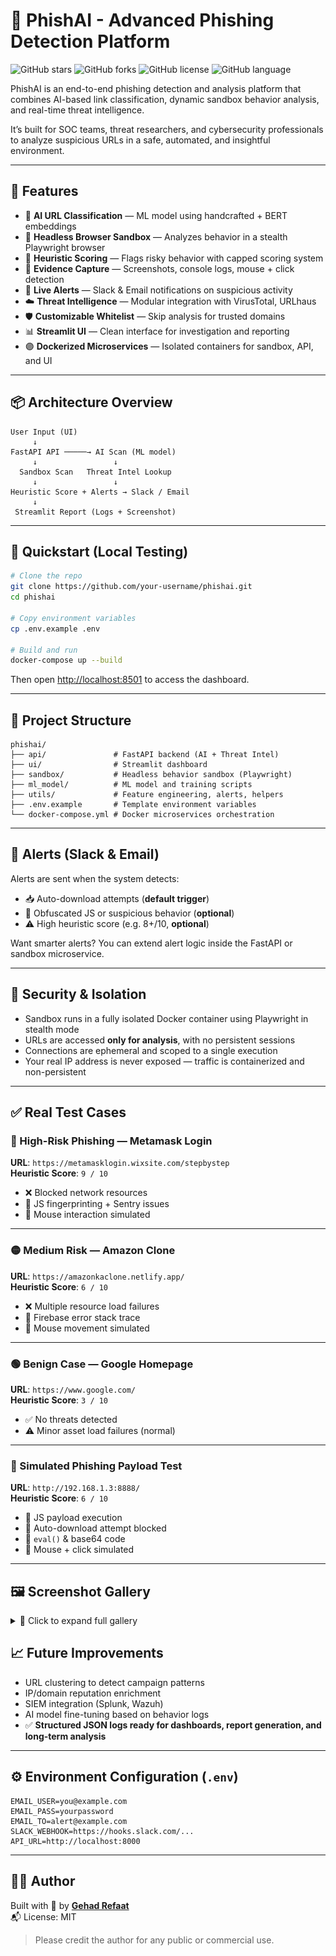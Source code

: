 # 🎯 PhishAI - Advanced Phishing Detection Platform

![GitHub stars](https://img.shields.io/github/stars/jihadrefaat/phishai?style=social)
![GitHub forks](https://img.shields.io/github/forks/jihadrefaat/phishai?style=social)
![GitHub license](https://img.shields.io/github/license/jihadrefaat/phishai)
![GitHub language](https://img.shields.io/github/languages/top/jihadrefaat/phishai)



PhishAI is an end-to-end phishing detection and analysis platform that combines AI-based link classification, dynamic sandbox behavior analysis, and real-time threat intelligence.

It’s built for SOC teams, threat researchers, and cybersecurity professionals to analyze suspicious URLs in a safe, automated, and insightful environment.

---

## 🚀 Features

* 🤖 **AI URL Classification** — ML model using handcrafted + BERT embeddings
* 🧪 **Headless Browser Sandbox** — Analyzes behavior in a stealth Playwright browser
* 🧠 **Heuristic Scoring** — Flags risky behavior with capped scoring system
* 📸 **Evidence Capture** — Screenshots, console logs, mouse + click detection
* 🔔 **Live Alerts** — Slack & Email notifications on suspicious activity
* ☁️ **Threat Intelligence** — Modular integration with VirusTotal, URLhaus
* 🛡️ **Customizable Whitelist** — Skip analysis for trusted domains
* 📊 **Streamlit UI** — Clean interface for investigation and reporting
* 🟣 **Dockerized Microservices** — Isolated containers for sandbox, API, and UI

---

## 📦 Architecture Overview

```
User Input (UI)
     ↓
FastAPI API ─────→ AI Scan (ML model)
     ↓                 ↓
  Sandbox Scan   Threat Intel Lookup
     ↓                 ↓
Heuristic Score + Alerts → Slack / Email
     ↓
 Streamlit Report (Logs + Screenshot)
```

---

## 🧪 Quickstart (Local Testing)

```bash
# Clone the repo
git clone https://github.com/your-username/phishai.git
cd phishai

# Copy environment variables
cp .env.example .env

# Build and run
docker-compose up --build
```

Then open [http://localhost:8501](http://localhost:8501) to access the dashboard.

---

## 📁 Project Structure

```
phishai/
├── api/               # FastAPI backend (AI + Threat Intel)
├── ui/                # Streamlit dashboard
├── sandbox/           # Headless behavior sandbox (Playwright)
├── ml_model/          # ML model and training scripts
├── utils/             # Feature engineering, alerts, helpers
├── .env.example       # Template environment variables
└── docker-compose.yml # Docker microservices orchestration
```

---

## 📧 Alerts (Slack & Email)

Alerts are sent when the system detects:

* 📥 Auto-download attempts (**default trigger**)
* 🧬 Obfuscated JS or suspicious behavior (**optional**)
* ⚠️ High heuristic score (e.g. 8+/10, **optional**)

Want smarter alerts? You can extend alert logic inside the FastAPI or sandbox microservice.

---

## 🔐 Security & Isolation

* Sandbox runs in a fully isolated Docker container using Playwright in stealth mode
* URLs are accessed **only for analysis**, with no persistent sessions
* Connections are ephemeral and scoped to a single execution
* Your real IP address is never exposed — traffic is containerized and non-persistent

---

## ✅ Real Test Cases

### 🔬 High-Risk Phishing — Metamask Login

**URL**: `https://metamasklogin.wixsite.com/stepbystep`  
**Heuristic Score**: `9 / 10`

- ❌ Blocked network resources
- 🧬 JS fingerprinting + Sentry issues
- 👟 Mouse interaction simulated

---

### 🟡 Medium Risk — Amazon Clone

**URL**: `https://amazonkaclone.netlify.app/`  
**Heuristic Score**: `6 / 10`

- ❌ Multiple resource load failures
- 🧬 Firebase error stack trace
- 👟 Mouse movement simulated

---

### 🟢 Benign Case — Google Homepage

**URL**: `https://www.google.com/`  
**Heuristic Score**: `3 / 10`

- ✅ No threats detected
- ⚠️ Minor asset load failures (normal)

---

### 🧪 Simulated Phishing Payload Test

**URL**: `http://192.168.1.3:8888/`  
**Heuristic Score**: `6 / 10`

- 🧠 JS payload execution
- 📅 Auto-download attempt blocked
- 🧬 `eval()` & base64 code
- 👡 Mouse + click simulated

---

## 🖼️ Screenshot Gallery

<details>
<summary>📸 Click to expand full gallery</summary>

| Screenshot                                            | Description                             |
| ----------------------------------------------------- | --------------------------------------- |
| ![](screenshots/ui.png)                               | 🧠 Streamlit UI                         |
| ![](screenshots/sandbox_fake_amazon.png)              | 🧪 Fake Amazon (1st run)                |
| ![](screenshots/sandbox_fake_amazon2.png)             | 🧪 Fake Amazon (2nd run)                |
| ![](screenshots/ai+thread+intel_fake_amazon2.png)     | 🤖 AI + TI: Amazon clone (run 2)        |
| ![](screenshots/ai+thread_intel_fake_amazon.jpeg)     | 🤖 AI Verdict: Amazon phishing (JPEG)   |
| ![](screenshots/ai+thread_intel_metamask.jpeg)        | 🤖 AI Verdict: Metamask phishing (JPEG) |
| ![](screenshots/ai+thread_intel_metamask_2.png)       | 🤖 AI + TI: Metamask clone (run 2)      |
| ![](screenshots/sandbox_fake_metamask_login.png)      | 🧪 Sandbox: Metamask phishing (run 1)   |
| ![](screenshots/sandbox_fake_metamask_login2.png)     | 🔁 Sandbox: Metamask (run 2)            |
| ![](screenshots/sandbox_fake_metamask_login3.png)     | 🔁 Sandbox: Metamask (run 3)            |
| ![](screenshots/sandbox_simulated_phishing_page.png)  | 🧪 Simulated phishing test (run 1)      |
| ![](screenshots/sandbox_simulated_phishing_page2.png) | 🔁 Simulated phishing test (run 2)      |
| ![](screenshots/sandbox_benign.png)                   | ✅ Sandbox: Benign website               |
| ![](screenshots/AI+thread_intel_benign.png)           | ✅ AI Verdict: Benign case               |
| ![](screenshots/AI+thread_intel_benign2.png)          | ✅ AI Verdict: Benign (alt version)      |
| ![](screenshots/AI+thread_intel_phishing.jpeg)        | 🚨 AI Verdict: Phishing (JPEG)          |
| ![](screenshots/AI+thread_intel_phishing2.png)        | 🚨 AI + TI: Phishing (alt case)         |
| ![](screenshots/sandbox_logs.png)                     | 📂 Sandbox log directory view           |


</details>


## 📈 Future Improvements

* URL clustering to detect campaign patterns
* IP/domain reputation enrichment
* SIEM integration (Splunk, Wazuh)
* AI model fine-tuning based on behavior logs
* ✅ **Structured JSON logs ready for dashboards, report generation, and long-term analysis**

---

## ⚙️ Environment Configuration (`.env`)

```env
EMAIL_USER=you@example.com
EMAIL_PASS=yourpassword
EMAIL_TO=alert@example.com
SLACK_WEBHOOK=https://hooks.slack.com/...
API_URL=http://localhost:8000
```

---

## 🙇‍♀️ Author

Built with 💙 by [**Gehad Refaat**](https://github.com/jihadrefaat)  
📬 License: MIT

> Please credit the author for any public or commercial use.
